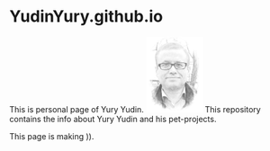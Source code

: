 # YudinYury.github.io

<!-- Yandex.Metrika counter -->
<script type="text/javascript" >
    (function (d, w, c) {
        (w[c] = w[c] || []).push(function() {
            try {
                w.yaCounter45455175 = new Ya.Metrika({
                    id:45455175,
                    clickmap:true,
                    trackLinks:true,
                    accurateTrackBounce:true
                });
            } catch(e) { }
        });

        var n = d.getElementsByTagName("script")[0],
            s = d.createElement("script"),
            f = function () { n.parentNode.insertBefore(s, n); };
        s.type = "text/javascript";
        s.async = true;
        s.src = "https://mc.yandex.ru/metrika/watch.js";

        if (w.opera == "[object Opera]") {
            d.addEventListener("DOMContentLoaded", f, false);
        } else { f(); }
    })(document, window, "yandex_metrika_callbacks");
</script>
<noscript><div><img src="https://mc.yandex.ru/watch/45455175" style="position:absolute; left:-9999px;" alt="" /></div></noscript>
<!-- /Yandex.Metrika counter -->

This is personal page of Yury Yudin.
<img src="yudin photo picture.jpg" width="20%">
This repository contains the info about  Yury Yudin 
and his pet-projects.

This page is making )).

